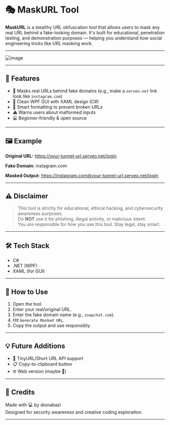 # 🎭 MaskURL Tool

**MaskURL** is a stealthy URL obfuscation tool that allows users to mask any real URL behind a fake-looking domain. It's built for educational, penetration testing, and demonstration purposes — helping you understand how social engineering tricks like URL masking work.

---

![image](https://github.com/user-attachments/assets/877cbe5b-f132-48a6-b0c8-fdbb660c4ece)

---
## 🚀 Features

- 🔐 Masks real URLs behind fake domains (e.g., make a `serveo.net` link look like `instagram.com`)
- 🧼 Clean WPF GUI with XAML design (C#)
- 🧠 Smart formatting to prevent broken URLs
- ⚠️ Warns users about malformed inputs
- 💻 Beginner-friendly & open source

---

## 🖼 Example

**Original URL:**
https://your-tunnel-url.serveo.net/login

**Fake Domain:**
instagram.com

**Masked Output:**
https://instagram.com@your-tunnel-url.serveo.net/login

---

## ⚠️ Disclaimer

> This tool is strictly for educational, ethical hacking, and cybersecurity awareness purposes.  
> Do **NOT** use it for phishing, illegal activity, or malicious intent.  
> You are responsible for how you use this tool. Stay legal, stay smart.

---

## 🛠 Tech Stack

- C#
- .NET (WPF)
- XAML (for GUI)

---

## 📂 How to Use

1. Open the tool.
2. Enter your real/original URL.
3. Enter the fake domain name (e.g., `snapchat.com`).
4. Hit `Generate Masked URL`.
5. Copy the output and use responsibly.

---

## 💡 Future Additions

- 🔗 TinyURL/Short URL API support
- 📋 Copy-to-clipboard button
- 🌐 Web version (maybe 👀)

---

## 🤝 Credits

Made with 💻 by dionabazi  
Designed for security awareness and creative coding exploration.

---
